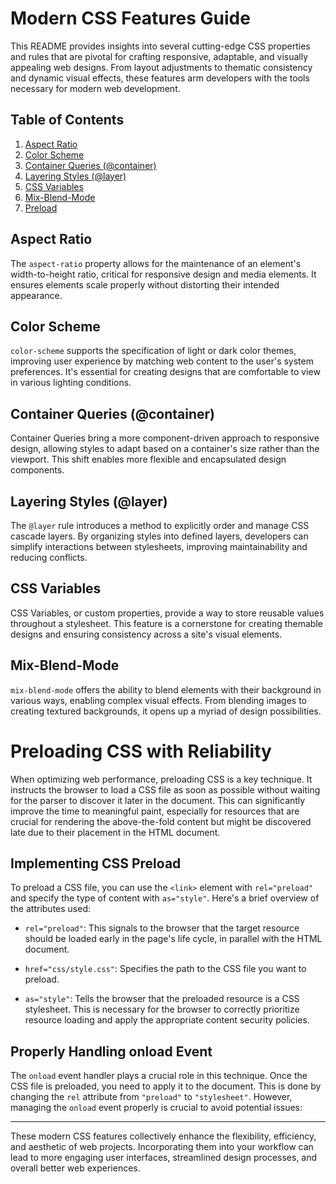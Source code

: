 # Modern CSS Features Guide

This README provides insights into several cutting-edge CSS properties and rules that are pivotal for crafting responsive, adaptable, and visually appealing web designs. From layout adjustments to thematic consistency and dynamic visual effects, these features arm developers with the tools necessary for modern web development.

## Table of Contents

1. [Aspect Ratio](#aspect-ratio)
2. [Color Scheme](#color-scheme)
3. [Container Queries (@container)](#container-queries-@container)
4. [Layering Styles (@layer)](#layering-styles-@layer)
5. [CSS Variables](#css-variables)
6. [Mix-Blend-Mode](#mix-blend-mode)
6. [Preload](#preload)

## Aspect Ratio

The `aspect-ratio` property allows for the maintenance of an element's width-to-height ratio, critical for responsive design and media elements. It ensures elements scale properly without distorting their intended appearance.

## Color Scheme

`color-scheme` supports the specification of light or dark color themes, improving user experience by matching web content to the user's system preferences. It's essential for creating designs that are comfortable to view in various lighting conditions.

## Container Queries (@container)

Container Queries bring a more component-driven approach to responsive design, allowing styles to adapt based on a container's size rather than the viewport. This shift enables more flexible and encapsulated design components.

## Layering Styles (@layer)

The `@layer` rule introduces a method to explicitly order and manage CSS cascade layers. By organizing styles into defined layers, developers can simplify interactions between stylesheets, improving maintainability and reducing conflicts.

## CSS Variables

CSS Variables, or custom properties, provide a way to store reusable values throughout a stylesheet. This feature is a cornerstone for creating themable designs and ensuring consistency across a site's visual elements.

## Mix-Blend-Mode

`mix-blend-mode` offers the ability to blend elements with their background in various ways, enabling complex visual effects. From blending images to creating textured backgrounds, it opens up a myriad of design possibilities.

# Preloading CSS with Reliability

When optimizing web performance, preloading CSS is a key technique. It instructs the browser to load a CSS file as soon as possible without waiting for the parser to discover it later in the document. This can significantly improve the time to meaningful paint, especially for resources that are crucial for rendering the above-the-fold content but might be discovered late due to their placement in the HTML document.

## Implementing CSS Preload

To preload a CSS file, you can use the `<link>` element with `rel="preload"` and specify the type of content with `as="style"`. Here's a brief overview of the attributes used:

- `rel="preload"`: This signals to the browser that the target resource should be loaded early in the page's life cycle, in parallel with the HTML document.

- `href="css/style.css"`: Specifies the path to the CSS file you want to preload.

- `as="style"`: Tells the browser that the preloaded resource is a CSS stylesheet. This is necessary for the browser to correctly prioritize resource loading and apply the appropriate content security policies.

## Properly Handling onload Event

The `onload` event handler plays a crucial role in this technique. Once the CSS file is preloaded, you need to apply it to the document. This is done by changing the `rel` attribute from `"preload"` to `"stylesheet"`. However, managing the `onload` event properly is crucial to avoid potential issues:

---

These modern CSS features collectively enhance the flexibility, efficiency, and aesthetic of web projects. Incorporating them into your workflow can lead to more engaging user interfaces, streamlined design processes, and overall better web experiences.
